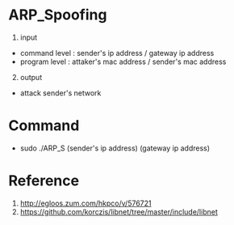 # ARP_Spoofing
1. input
- command level : sender's ip address / gateway ip address
- program level : attaker's mac address / sender's mac address
2. output
- attack sender's network

# Command
- sudo ./ARP_S (sender's ip address) (gateway ip address)

# Reference
1. http://egloos.zum.com/hkpco/v/576721
2. https://github.com/korczis/libnet/tree/master/include/libnet
